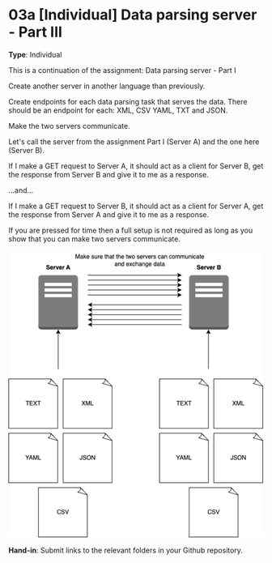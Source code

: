 # 03a [Individual] Data parsing server - Part III

**Type**: Individual

This is a continuation of the assignment: Data parsing server - Part I

Create another server in another language than previously. 

Create endpoints for each data parsing task that serves the data. 
There should be an endpoint for each: XML, CSV YAML, TXT and JSON. 

Make the two servers communicate. 

Let's call the server from the assignment Part I (Server A) and the one here (Server B).

If I make a GET request to Server A, it should act as a client for Server B, get the response from Server B and give it to me as a response. 

...and...

If I make a GET request to Server B, it should act as a client for Server A, get the response from Server A and give it to me as a response. 


If you are pressed for time then a full setup is not required as long as you show that you can make two servers communicate.

<img src="./Data_parsing_server_Part_III.png">


**Hand-in**: Submit links to the relevant folders in your Github repository.